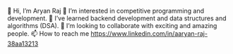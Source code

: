 👋 Hi, I’m Aryan Raj
👀 I’m interested in competitive programming and development.
🌱 I’ve learned backend development and data structures and algorithms (DSA).
💞️ I’m looking to collaborate with exciting and amazing people.
 📫 How to reach me https://www.linkedin.com/in/aaryan-raj-38aa13213

<!---
Aryan1729/Aryan1729 is a ✨ special ✨ repository because its `README.md` (this file) appears on your GitHub profile.
You can click the Preview link to take a look at your changes.
--->
